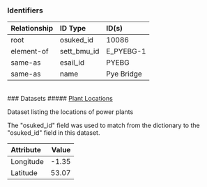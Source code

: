 ### Identifiers

| Relationship   | ID Type     | ID(s)      |
|:---------------|:------------|:-----------|
| root           | osuked_id   | 10086      |
| element-of     | sett_bmu_id | E_PYEBG-1  |
| same-as        | esail_id    | PYEBG      |
| same-as        | name        | Pye Bridge |

<br>
### Datasets
##### <a href="https://raw.githubusercontent.com/OSUKED/Dictionary-Datasets/main/datasets/plant-locations/datapackage.json">Plant Locations</a>

Dataset listing the locations of power plants

The "osuked_id" field was used to match from the dictionary to the "osuked_id" field in this dataset.

| Attribute   |   Value |
|:------------|--------:|
| Longitude   |   -1.35 |
| Latitude    |   53.07 |
